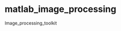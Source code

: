 # matlab_image_processing
Image_processing_toolkit

<a href="https://imgflip.com/gif/3tx1eg"><ima src="https://imgflip.com/gif/3tx1eg" title="kick_motion" /></a>
